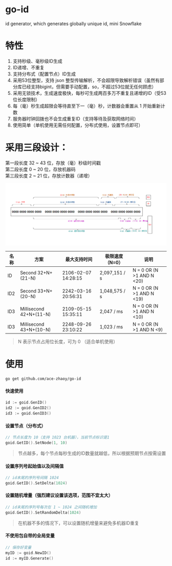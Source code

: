 # go-id

id generator, which generates globally unique id, mini Snowflake

# 特性

1. 支持秒级、毫秒级ID生成
2. ID递增、不重复
3. 支持分布式（配置节点）ID生成
4. 采用53位整型，支持 json 整型传输解析，不会超限导致解析错误（虽然有部分库已经支持bigint，但需要手动配置，so，不超过53位就无任何顾虑）
5. 采用无锁技术，生成速度极快，每秒可生成两百多万不重复且递增的ID（受53位长度限制）
6. 每（毫）秒生成超限会等待直至下一（毫）秒，计数器会重置从 1 开始重新计数
7. 服务器时钟回拨也不会生成重复ID（支持等待及获取网络时间）
8. 使用简单（单机使用无需任何配置，分布式使用，设置节点即可）

# 采用三段设计：

第一段长度 32 ~ 43 位，存放（毫）秒级时间戳 <br>
第二段长度 0 ~ 20 位，存放机器码 <br>
第三段长度 2 ~ 21 位，存放计数器（递增）

![](./images/id.png)


| 名称  | 方案                      | 最大支持时间              | 极限速度（N=0）     | 说明                        |
|-----|-------------------------|---------------------|---------------|---------------------------|
| ID  | Second 32+N+(21-N)      | 2106-02-07 14:28:15 | 2,097,151 / s | N = 0 OR (N >1 AND N <20) |
| ID2 | Second 33+N+(20-N)      | 2242-03-16 20:56:31 | 1,048,575 / s | N = 0 OR (N >1 AND N <19) |
| ID3 | Millisecond 42+N+(11-N) | 2109-05-15 15:35:11 | 2,047 / ms    | N = 0 OR (N >1 AND N <10) |
| ID3 | Millisecond 43+N+(10-N) | 2248-09-26 23:10:22 | 1,023 / ms    | N = 0 OR (N >1 AND N <9)  |

> N 表示节点占用位长度，可为 0 （适合单机使用）


# 使用
```shell
go get github.com/ace-zhaoy/go-id
```

#### 快速使用
```go
id := goid.GenID()
id2 := goid.GenID2()
id3 := goid.GenID3()
```
#### 设置节点（分布式）
```go
// 节点长度为 10（支持 1023 台机器），当前节点标识是1
goid.GetID().SetNode(1, 10)
```
> 节点越多，每个节点每秒生成的ID数量就越低，所以根据预期节点按需设置

#### 设置序列号起始值以及间隔值
```go
// id末尾的序列号间隔 1024
goid.GetID().SetDelta(1024)
```

#### 设置随机增量（强烈建议设置该选项，范围不宜太大）
```go
// id末尾的序列号每次在 1 ~ 1024 之间随机增加
goid.GetID().SetRandomDelta(1024)
```
> 在机器不多的情况下，可以设置随机增量来避免多机器ID重复

#### 不使用包自带的全局变量
```go
// 保存好变量
myID := goid.NewID()
id := myID.Generate()
```